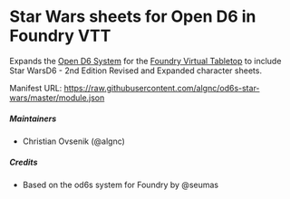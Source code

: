 # Star Wars sheets for Open D6 in Foundry VTT

Expands the [Open D6 System](https://gitlab.com/vtt2/opend6-space) for the [Foundry Virtual Tabletop](https://foundryvtt.com) to include Star WarsD6 - 2nd Edition Revised and Expanded character sheets.

Manifest URL: https://raw.githubusercontent.com/algnc/od6s-star-wars/master/module.json 

##### Maintainers
* Christian Ovsenik (@algnc) 

##### Credits
* Based on the od6s system for Foundry by @seumas
